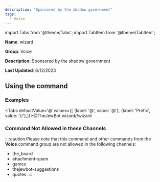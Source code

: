 ```yaml
---
description: "Sponsored by the shadow government"
tags:
  - Voice
---
```

import Tabs from '@theme/Tabs';
import TabItem from '@theme/TabItem';

**Name**: wizard

**Group**: Voice

**Description**: Sponsored by the shadow government

**Last Updated**: 6/12/2023

## Using the command

### Examples
<Tabs defaultValue='@'values={[ {label: '@', value: '@'}, {label: 'Prefix', value: '//'},]}><TabItem value='@'>@TheJewBot wizard</TabItem><TabItem value='//'>//wizard</TabItem></Tabs>

### Command Not Allowed in these Channels
::::caution Please note that this command and other commands from the **Voice** command group are not allowed in the following channels:
- the_board
- attachment-spam
- games
- thejewbot-suggestions
- quotes
::::